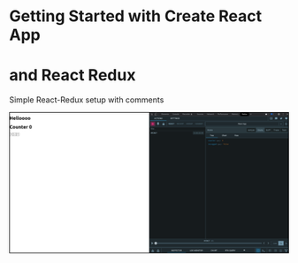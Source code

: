# Getting Started with Create React App
# and React Redux

Simple React-Redux setup with comments



<img style="border: 1px solid black" src='./react-redux.png' />
